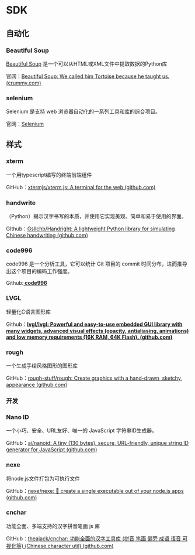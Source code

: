 # SDK

## 自动化

### Beautiful Soup

[Beautiful Soup](http://www.crummy.com/software/BeautifulSoup/) 是一个可以从HTML或XML文件中提取数据的Python库

官网：[Beautiful Soup: We called him Tortoise because he taught us. (crummy.com)](https://www.crummy.com/software/BeautifulSoup/)

### selenium

Selenium 是支持 web 浏览器自动化的一系列工具和库的综合项目。

官网：[Selenium](https://www.selenium.dev/)

## 样式

### xterm

一个用typescript编写的终端前端组件

GitHub：[xtermjs/xterm.js: A terminal for the web (github.com)](https://github.com/xtermjs/xterm.js)

### handwrite

（Python）揭示汉字书写的本质，并使用它实现美观、简单和易于使用的界面。

GIthub：[Gsllchb/Handright: A lightweight Python library for simulating Chinese handwriting (github.com)](https://github.com/Gsllchb/Handright)

### code996

code996 是一个分析工具，它可以统计 Git 项目的 commit 时间分布，进而推导出这个项目的编码工作强度。

Github:**[ code996](https://github.com/hellodigua/code996)**

### LVGL

轻量化C语言图形库

Github：**[lvgl/lvgl: Powerful and easy-to-use embedded GUI library with many widgets, advanced visual effects (opacity, antialiasing, animations) and low memory requirements (16K RAM, 64K Flash). (github.com)](https://github.com/lvgl/lvgl)**

### rough

一个生成手绘风格图形的图形库

GitHub：[rough-stuff/rough: Create graphics with a hand-drawn, sketchy, appearance (github.com)](https://github.com/rough-stuff/rough)

### 开发

### Nano ID

一个小巧、安全、URL友好、唯一的 JavaScript 字符串ID生成器。

GitHub：[ai/nanoid: A tiny (130 bytes), secure, URL-friendly, unique string ID generator for JavaScript (github.com)](https://github.com/ai/nanoid)

### nexe

将node.js文件打包为可执行文件

GitHub：[nexe/nexe: 🎉 create a single executable out of your node.js apps (github.com)](https://github.com/nexe/nexe)

### cnchar

功能全面、多端支持的汉字拼音笔画 js 库

GitHub：[theajack/cnchar: 功能全面的汉字工具库 (拼音 笔画 偏旁 成语 语音 可视化等) (Chinese character util) (github.com)](https://github.com/theajack/cnchar)
